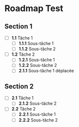 # Roadmap Test

## Section 1

- [ ] **1.1** Tâche 1
  - [ ] **1.1.1** Sous-tâche 1
  - [ ] **1.1.2** Sous-tâche 2
- [ ] **1.2** Tâche 2
  - [ ] **1.2.1** Sous-tâche 1
  - [ ] **1.2.2** Sous-tâche 2
  - [ ] **2.1.1** Sous-tâche 1 déplacée

## Section 2

- [ ] **2.1** Tâche 1
  - [ ] **2.1.2** Sous-tâche 2
- [ ] **2.2** Tâche 2
  - [ ] **2.2.1** Sous-tâche 1
  - [ ] **2.2.2** Sous-tâche 2
